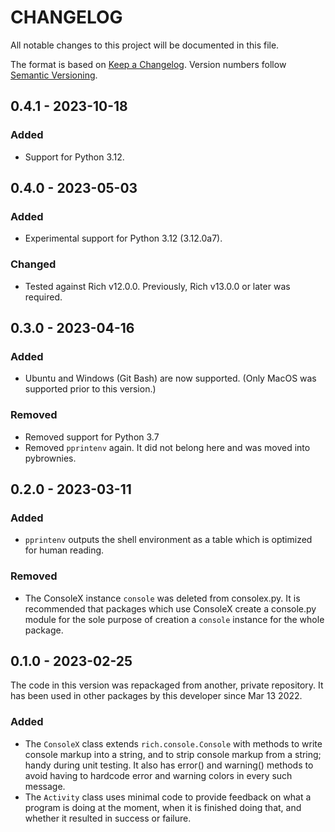 # CHANGELOG

All notable changes to this project will be documented in this file.

The format is based on [Keep a Changelog](https://keepachangelog.com/en/1.1.0/). Version numbers follow [Semantic Versioning](https://semver.org/spec/v2.0.0.html).


## 0.4.1 - 2023-10-18

### Added

- Support for Python 3.12.

## 0.4.0 - 2023-05-03

### Added

- Experimental support for Python 3.12 (3.12.0a7).

### Changed

- Tested against Rich v12.0.0. Previously, Rich v13.0.0 or later was required.

## 0.3.0 - 2023-04-16

### Added

- Ubuntu and Windows (Git Bash) are now supported. (Only MacOS was supported
  prior to this version.)

### Removed

- Removed support for Python 3.7
- Removed `pprintenv` again. It did not belong here and was moved into
  pybrownies.

## 0.2.0 - 2023-03-11

### Added

- `pprintenv` outputs the shell environment as a table which is optimized for human reading.

### Removed

- The ConsoleX instance `console` was deleted from consolex.py. It is
  recommended that packages which use ConsoleX create a console.py module for the sole purpose of creation a `console` instance for the whole package.


## 0.1.0 - 2023-02-25

The code in this version was repackaged from another, private repository. It has been used in other packages by this developer since Mar 13 2022.

### Added

- The `ConsoleX` class extends `rich.console.Console` with methods to write console markup into a string, and to strip console markup from a string; handy during unit testing. It also has error() and warning() methods to avoid having to hardcode error and warning colors in every such message.
- The `Activity` class uses minimal code to provide feedback on what a program is doing at the moment, when it is finished doing that, and whether it resulted in success or failure.
